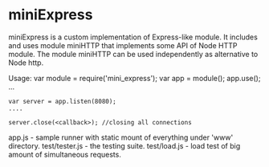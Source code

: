 miniExpress
===========

miniExpress is a custom implementation of Express-like module.
It includes and uses module miniHTTP that implements some API of 
Node HTTP module.
The module miniHTTP can be used independently as alternative to Node http.

Usage:
    var module = require('mini_express');
    var app = module();
    app.use(<callback>);
    ...
    
    var server = app.listen(8080);
    ....
    
    server.close(<callback>); //closing all connections

app.js - sample runner with static mount of everything under 'www' directory.
test/tester.js - the testing suite. 
test/load.js - load test of big amount of simultaneous requests.
